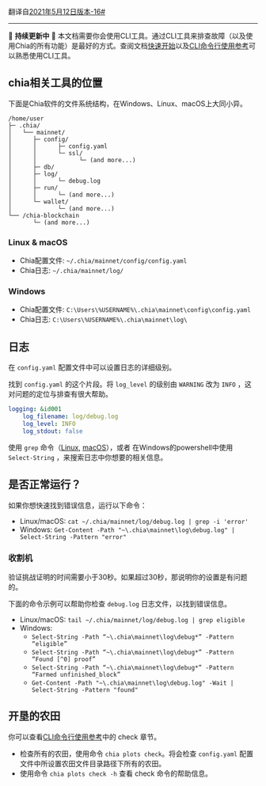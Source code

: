 翻译自[2021年5月12日版本-16#](https://github.com/Chia-Network/chia-blockchain/wiki/How-to-Check-If-Everything-is-Working-(or-Not)/55e29a11ec3475bde71fe685c493a3212bb10e17)
***
🔨 **持续更新中** 🔨
本文档需要你会使用CLI工具。通过CLI工具来排查故障（以及使用Chia的所有功能）是最好的方式。查阅文档[快速开始](Quick-Start-Guide)以及[CLI命令行使用参考](CLI-Commands-Reference)可以熟悉使用CLI工具。

## chia相关工具的位置
下面是Chia软件的文件系统结构，在Windows、Linux、macOS上大同小异。 
```
/home/user
├─ .chia/
│   └── mainnet/
│      ├─ config/
│      │      ├─ config.yaml
│      │      └─ ssl/
│      │            └─ (and more...)
│      ├─ db/
│      ├─ log/
│      │      └─ debug.log
│      ├─ run/
│      │      └─ (and more...)
│      └─ wallet/
│             └─ (and more...)
└── /chia-blockchain
       └─ (and more...)
```

### Linux & macOS
* Chia配置文件: `~/.chia/mainnet/config/config.yaml`
* Chia日志: `~/.chia/mainnet/log/`

### Windows
* Chia配置文件:  `C:\Users\%USERNAME%\.chia\mainnet\config\config.yaml`
* Chia日志:  `C:\Users\%USERNAME%\.chia\mainnet\log\`

## 日志
在 `config.yaml` 配置文件中可以设置日志的详细级别。

找到 `config.yaml` 的这个片段。将 `log_level` 的级别由 `WARNING` 改为 `INFO` ，这对问题的定位与排查有很大帮助。

```yaml
logging: &id001
    log_filename: log/debug.log
    log_level: INFO
    log_stdout: false
```
使用 `grep` 命令（[Linux](https://man7.org/linux/man-pages/man1/grep.1.html), [macOS](https://ss64.com/osx/grep.html)），或者 在Windows的powershell中使用 `Select-String` ，来搜索日志中你想要的相关信息。

## 是否正常运行？

如果你想快速找到错误信息，运行以下命令：
* Linux/macOS: `cat ~/.chia/mainnet/log/debug.log | grep -i 'error'`
* Windows: `Get-Content -Path "~\.chia\mainnet\log\debug.log" | Select-String -Pattern "error"`


### 收割机
验证挑战证明的时间需要小于30秒。如果超过30秒，那说明你的设置是有问题的。

下面的命令示例可以帮助你检查 `debug.log` 日志文件，以找到错误信息。
* Linux/macOS: `tail ~/.chia/mainnet/log/debug.log | grep eligible`
* Windows:
	* `Select-String -Path “~\.chia\mainnet\log\debug*” -Pattern “eligible”`
	* `Select-String -Path “~\.chia\mainnet\log\debug*” -Pattern “Found [^0] proof”`
	* `Select-String -Path “~\.chia\mainnet\log\debug*” -Pattern “Farmed unfinished_block”`
	* `Get-Content -Path "~\.chia\mainnet\log\debug.log" -Wait | Select-String -Pattern "found"`
    



## 开垦的农田
你可以查看[CLI命令行使用参考](CLI-Commands-Reference#check)中的 check 章节。

* 检查所有的农田，使用命令 `chia plots check`。将会检查 `config.yaml` 配置文件中所设置农田文件目录路径下所有的农田。
* 使用命令 `chia plots check -h` 查看 check 命令的帮助信息。